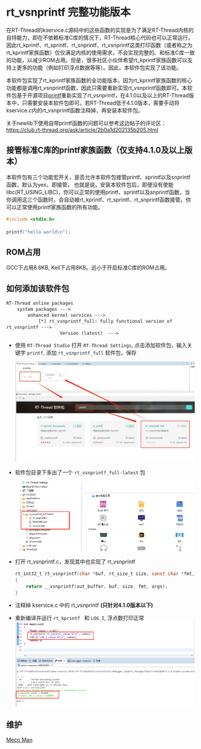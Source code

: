 # rt_vsnprintf 完整功能版本

在RT-Thread的kservice.c源码中的这些函数的实现是为了满足RT-Thread内核的自持能力，即在不依赖标准C库的情况下，RT-Thread核心代码也可以正常运行，因此rt_kprintf、rt_sprintf、rt_snprintf、rt_vsnprintf这类打印函数（或者称之为rt_kprintf家族函数）仅仅满足内核的使用需求，不会实现完整的、和标准C库一致的功能，以减少ROM占用。但是，很多社区小伙伴希望rt_kprintf家族函数可以支持上更多的功能（例如打印浮点数据等等）。因此，本软件包实现了该功能。

本软件包实现了rt_kprintf家族函数的全功能版本，因为rt_kprintf家族函数的核心功能都是调用rt_vsnprintf函数，因此只需要重新实现rt_vsnprintf函数即可。本软件包基于开源项目[printf](https://github.com/eyalroz/printf)重新实现了rt_vsnprintf，在4.1.0以及以上的RT-Thread版本中，只需要安装本软件包即可。若RT-Thread低于4.1.0版本，需要手动将kservice.c内的rt_vsnprintf函数注释掉，再安装本软件包。

关于newlib下使用自带printf函数的问题可以参考这边帖子的评论区：https://club.rt-thread.org/ask/article/2b0a1d202135b205.html

## 接管标准C库的printf家族函数（仅支持4.1.0及以上版本）
本软件包有三个功能宏开关，是否允许本软件包接管printf、sprintf以及snprintf函数，默认为yes，即接管。
也就是说，安装本软件包后，即便没有使能libc(RT_USING_LIBC)，你可以正常的使用printf、sprintf以及snprintf函数，当你调用这三个函数时，会自动被rt_kprintf、rt_sprintf、rt_snprintf函数接管。你可以正常使用printf家族函数的所有功能。

```c
#include <stdio.h>

printf("hello world\n");
```

## ROM占用
GCC下占用8.6KB, Keil下占用8KB。远小于开启标准C库的ROM占用。

## 如何添加该软件包

```
RT-Thread online packages
    system packages --->
        enhanced kernel services --->
            [*] rt_vsnprintf_full: fully functional version of rt_vsnprintf --->
                    Version (latest)  --->
```

- 使用 `RT-Thread Studio` 打开 `RT-Thread Settings`, 点击添加软件包，输入关键字 `printf`, 添加 `rt_vsnprintf_full` 软件包，保存

  ![1](figures/1.png)


- 软件包目录下多出了一个  `rt_vsnprintf_full-latest` 包

  ![2](figures/2.png)


- 打开 rt_vsnprintf.c，发现其中也实现了 rt_vsnprintf

  ```c
  rt_int32_t rt_vsnprintf(char *buf, rt_size_t size, const char *fmt, va_list args)
  {
      return __vsnprintf(out_buffer, buf, size, fmt, args);
  }
  ```

- 注释掉 kservice.c 中的  rt_vsnprintf **(只针对4.1.0版本以下)**

- 重新编译并运行 `rt_kprintf ` 和 `LOG_I`, 浮点数打印正常
  ![3](figures/3.png)



## 维护

[Meco Man](https://github.com/mysterywolf)


